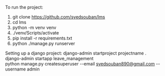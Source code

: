 To run the project:
1. git clone https://github.com/syedsouban/lms
2. cd lms
3. python -m venv venv
4. ./venv/Scripts/activate
5. pip install -r requirements.txt
6. python ./manage.py runserver

Setting up a django project:
django-admin startproject projectname . <br>
django-admin startapp leave_management <br>
python manage.py createsuperuser --email syedsouban890@gmail.com --username admin

